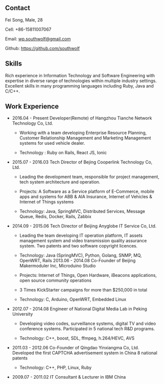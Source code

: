 ## Contact

Fei Song, Male, 28


Cell: +86-15811007067

Email: wp.southwolf@gmail.com 

Github: https://github.com/southwolf

## Skills

Rich experience in Information Technology and Software Engineering with expertise in diverse range of technologies within multiple industry settings.
Excellent skills in many programming languages including Ruby, Java and C/C++.

## Work Experience

* 2016.04 - Present Developer(Remote) of Hangzhou Tianche Network Technology Co, Ltd.

  * Working with a team developing Enterprise Resource Planning, Customer Relationship Management and Marketing Management systems for used vehicle dealer.

  * Technology : Ruby on Rails, React JS, Ionic

* 2015.07 - 2016.03 Tech Director of Bejing Cooperlink Technology Co, Ltd.

  * Leading the development team, responsible for project management, tech system architecture and operation.

  * Projects: A Software as a Service platform of E-Commerce, mobile apps and systems for ABB & AIA Insurance, Internet of Vehicles & Internet of Things systems

  * Technology: Java, SpringMVC, Distributed Services, Message Queue, Redis, Docker, Rails, Zabbix

* 2014.09 - 2015.06 Tech Director of Beijing Anyglobe IT Service Co, Ltd.

  * Leading the team developing IT operation platform, IT assets management system and video transmission quality assurance system.
            Two patents and two software copyright licences.
 
  * Technology: Java (SpringMVC), Python, Golang, SNMP, MQ, OpenWRT, Rails 2013.06 - 2014.08 Co-Founder of Beijing Makermoduler Inc, Microduino Studio
  
  * Projects: Internet of Things, Open Hardware, iBeacons applications, open source community operations
  
  * 3 Times KickStarter campaigns for more than $250,000 in total
  
  * Technology: C, Arduino, OpenWRT, Embedded Linux
* 2012.07 - 2014.08 Engineer of National Digital Media Lab in Peking University

  * Developing video codes, surveillance systems, digital TV and video conference systems. Participated in 5 national tech R&D programs.

  * Technology: C++, boost, SDL, ffmpeg, h.264/HEVC, AVS

* 2011.03 - 2012.06 Co-Founder of Qingdao Yinxiangma Co, Ltd. Developed the first CAPTCHA advertisement system in China 8 national patents

  * Technology: C++, PHP, Linux, Ruby

*  2009.07 - 2011.02 IT Consultant & Lecturer in IBM China
              
